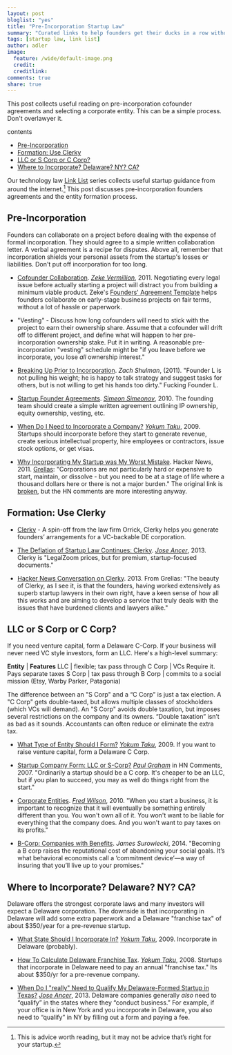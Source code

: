 ```yaml
---
layout: post
bloglist: "yes"
title: "Pre-Incorporation Startup Law"
summary: "Curated links to help founders get their ducks in a row without losing momentum."
tags: [startup law, link list]
author: adler
image:
  feature: /wide/default-image.png
  credit:
  creditlink:
comments: true
share: true
---
```


<p class="big-text">This post collects useful reading on pre-incorporation cofounder agreements and selecting a corporate entity. This can be a simple process. Don't overlawyer it.</p>

<div class="toc">
<p>contents</p>
<ul>
<li><a href="#pre-incorporation">Pre-Incorporation</a></li>
<li><a href="#formation-use-clerky">Formation: Use Clerky</a></li>
<li><a href="#llc-or-s-corp-or-c-corp">LLC or S Corp or C Corp?</a></li>
<li><a href="#where-to-incorporate-delaware-ny-ca">Where to Incorporate? Delaware? NY? CA?</a></li>
</ul>
</div>


Our technology law [Link List](/tags/#link+list) series collects useful startup guidance from around the internet.[^1]  This post discusses pre-incorporation founders agreements and the entity formation process. 

[^1]: This is advice worth reading, but it may not be advice that’s right for your startup.

## Pre-Incorporation  

Founders can collaborate on a project before dealing with the expense of formal incorporation. They should agree to a simple written collaboration letter.  A verbal agreement is a recipe for disputes. Above all, remember that incorporation shields your personal assets from the startup's losses or liabilities. Don't put off incorporation for too long.  


* [Cofounder Collaboration](http://adlervermillion.com/cofounder-collaboration/).  *[Zeke Vermillion](https://twitter.com/zmillion)*, 2011. Negotiating every legal issue before actually starting a project will distract you from building a minimum viable product. Zeke's [Founders' Agreement Template](https://www.docracy.com/6348/founders-agreement-template#) helps  founders collaborate on early-stage business projects on fair terms, without a lot of hassle or paperwork. 

* "Vesting" - Discuss how long cofounders will need to stick with the project to earn their ownership share. Assume that a cofounder will drift off to different project, and define what will happen to her pre-incorporation ownership stake. Put it in writing. A reasonable pre-incorporation "vesting" schedule might be "if you leave before we incorporate, you lose *all* ownership interest."

* [Breaking Up Prior to Incorporation](http://ithacavc.com/2011/10/16/breaking-up-prior-to-incorporation/). *Zach Shulman*, (2011). "Founder L is not pulling his weight; he is happy to talk strategy and suggest tasks for others, but is not willing to get his hands too dirty." Fucking Founder L.   

* [Startup Founder Agreements](http://blog.simeonov.com/2010/02/22/startup-founder-agreements/). *[Simeon Simeonov](https://twitter.com/simeons)*, 2010. The founding team should create a simple written agreement outlining IP ownership, equity ownership, vesting, etc. 

* [When Do I Need to Incorporate a Company?](http://www.startupcompanylawyer.com/2009/07/20/when-do-i-need-to-incorporate-a-company/) *[Yokum Taku](https://twitter.com/Yokum)*, 2009. Startups should incorporate before they start to generate revenue, create serious intellectual property, hire employees or contractors, issue stock options, or get visas. 

* [Why Incorporating My Startup was My Worst Mistake](https://news.ycombinator.com/item?id=2399139). Hacker News, 2011. [Grellas](https://twitter.com/grellas): "Corporations are not particularly hard or expensive to start, maintain, or dissolve - but you need to be at a stage of life where a thousand dollars here or there is not a major burden." The original link is [broken](https://web.archive.org/web/20110404132033/http://heyhamza.com/why-incorporating-my-startup-was-my-worst-mis), but the HN comments are more interesting anyway. 

## Formation: Use Clerky 

* [Clerky](https://www.clerky.com/) - A spin-off from the law firm Orrick, Clerky helps you generate founders’ arrangements for a VC-backable DE corporation.

* [The Deflation of Startup Law Continues: Clerky](http://siliconhillslawyer.com/2013/09/02/deflation-of-startup-law-clerky/). *[Jose Ancer](https://twitter.com/ancerj)*, 2013. Clerky is "LegalZoom prices, but for premium, startup-focused documents." 

* [Hacker News Conversation on Clerky](https://news.ycombinator.com/item?id=5357618). 2013. From Grellas: "The beauty of Clerky, as I see it, is that the founders, having worked extensively as superb startup lawyers in their own right, have a keen sense of how all this works and are aiming to develop a service that truly deals with the issues that have burdened clients and lawyers alike."

## LLC or S Corp or C Corp?

If you need venture capital, form a Delaware C-Corp. If your business will never need VC style investors, form an LLC. Here's a high-level summary: 


**Entity** | **Features** 
LLC | flexible; tax pass through 
C&nbsp;Corp | VCs Require it. Pays separate taxes 
S&nbsp;Corp | tax pass through 
B&nbsp;Corp | commits to a social mission (Etsy, Warby Parker, Patagonia)

The difference between an "S Corp" and a “C Corp” is just a tax election. A "C Corp" gets double-taxed, but allows multiple classes of stockholders (which VCs will demand). An "S Corp" avoids double taxation, but imposes several restrictions on the company and its owners. “Double taxation” isn’t as bad as it sounds. Accountants can often reduce or eliminate the extra tax.  


* [What Type of Entity Should I Form?](http://www.startupcompanylawyer.com/2009/03/12/what-type-of-entity-should-i-form/) *[Yokum Taku](https://twitter.com/Yokum)*, 2009.  If you want to raise venture capital, form a Delaware C Corp. 

* [Startup Company Form: LLC or S-Corp?](https://news.ycombinator.com/item?id=13752) *[Paul Graham](https://twitter.com/paulg)* in HN Comments, 2007. "Ordinarily a startup should be a C corp. It's cheaper to be an LLC, but if you plan to succeed, you may as well do things right from the start."

* [Corporate Entities](http://avc.com/2010/02/corporate-entity/). *[Fred Wilson](https://twitter.com/fredwilson)*, 2010. "When you start a business, it is important to recognize that it will eventually be something entirely different than you. You won't own all of it. You won't want to be liable for everything that the company does. And you won't want to pay taxes on its profits." 

* [B-Corp: Companies with Benefits](http://www.newyorker.com/?p=2640342&currentPage=all). *James Surowiecki*, 2014.    "Becoming a B corp raises the reputational cost of abandoning your social goals. It’s what behavioral economists call a ‘commitment device’—a way of insuring that you’ll live up to your promises." 

## Where to Incorporate? Delaware? NY? CA?

Delaware offers the strongest corporate laws and many investors will expect a Delaware corporation. The downside is that incorporating in Delaware will add some extra paperwork and a Delaware "franchise tax" of about $350/year for a pre-revenue startup. 

* [What State Should I Incorporate In?](http://www.startupcompanylawyer.com/2009/03/03/what-state-should-i-incorporate-in/) *[Yokum Taku](https://twitter.com/Yokum)*, 2009. Incorporate in Delaware (probably). 

* [How To Calculate Delaware Franchise Tax](http://www.startupcompanylawyer.com/2008/02/01/how-do-you-calculate-delaware-franchise-taxes/). *[Yokum Taku](https://twitter.com/Yokum)*, 2008. Startups that incorporate in Delaware need to pay an annual "franchise tax." Its about $350/yr for a pre-revenue company. 

* [When Do I "really" Need to Qualify My Delaware-Formed Startup in Texas?](http://siliconhillslawyer.com/2013/10/04/texas-startups-qualifying-foreign-entity/) *[Jose Ancer](https://twitter.com/ancerj)*, 2013. Delaware companies generally *also* need to “qualify” in the states where they “conduct business.” For example, if your office is in New York and you incorporate in Delaware, you also need to “qualify” in NY by filling out a form and paying a fee. 